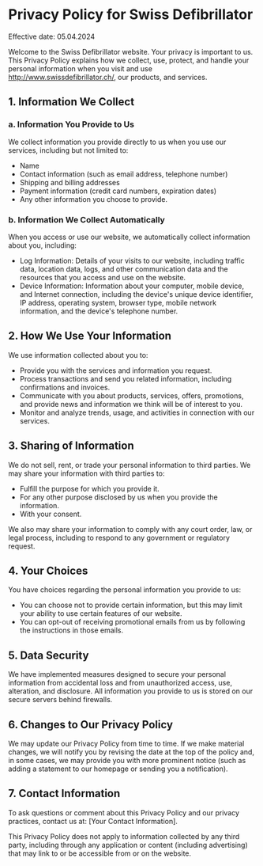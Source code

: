 
# Privacy Policy for Swiss Defibrillator

Effective date: 05.04.2024

Welcome to the Swiss Defibrillator website. Your privacy is important to us. This Privacy Policy explains how we collect, use, protect, and handle your personal information when you visit and use http://www.swissdefibrillator.ch/, our products, and services.

## 1. Information We Collect

### a. Information You Provide to Us
We collect information you provide directly to us when you use our services, including but not limited to:
- Name
- Contact information (such as email address, telephone number)
- Shipping and billing addresses
- Payment information (credit card numbers, expiration dates)
- Any other information you choose to provide.

### b. Information We Collect Automatically
When you access or use our website, we automatically collect information about you, including:
- Log Information: Details of your visits to our website, including traffic data, location data, logs, and other communication data and the resources that you access and use on the website.
- Device Information: Information about your computer, mobile device, and Internet connection, including the device's unique device identifier, IP address, operating system, browser type, mobile network information, and the device's telephone number.

## 2. How We Use Your Information
We use information collected about you to:
- Provide you with the services and information you request.
- Process transactions and send you related information, including confirmations and invoices.
- Communicate with you about products, services, offers, promotions, and provide news and information we think will be of interest to you.
- Monitor and analyze trends, usage, and activities in connection with our services.

## 3. Sharing of Information
We do not sell, rent, or trade your personal information to third parties. We may share your information with third parties to:
- Fulfill the purpose for which you provide it.
- For any other purpose disclosed by us when you provide the information.
- With your consent.

We also may share your information to comply with any court order, law, or legal process, including to respond to any government or regulatory request.

## 4. Your Choices
You have choices regarding the personal information you provide to us:
- You can choose not to provide certain information, but this may limit your ability to use certain features of our website.
- You can opt-out of receiving promotional emails from us by following the instructions in those emails.

## 5. Data Security
We have implemented measures designed to secure your personal information from accidental loss and from unauthorized access, use, alteration, and disclosure. All information you provide to us is stored on our secure servers behind firewalls.

## 6. Changes to Our Privacy Policy
We may update our Privacy Policy from time to time. If we make material changes, we will notify you by revising the date at the top of the policy and, in some cases, we may provide you with more prominent notice (such as adding a statement to our homepage or sending you a notification).

## 7. Contact Information
To ask questions or comment about this Privacy Policy and our privacy practices, contact us at: [Your Contact Information].

This Privacy Policy does not apply to information collected by any third party, including through any application or content (including advertising) that may link to or be accessible from or on the website.


